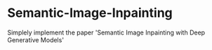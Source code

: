# Semantic-Image-Inpainting
Simplely implement the paper 'Semantic Image Inpainting with Deep Generative Models'
